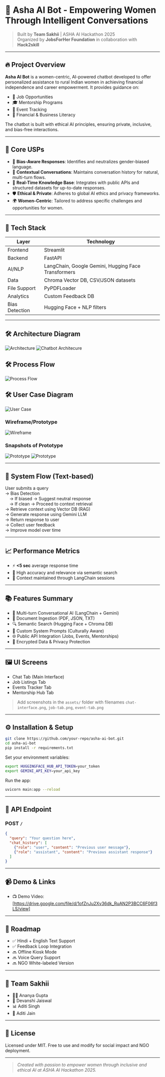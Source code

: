 # 🌸 Asha AI Bot - Empowering Women Through Intelligent Conversations

> Built by **Team Sakhii** | ASHA AI Hackathon 2025  
> Organized by **JobsForHer Foundation** in collaboration with **Hack2skill**

---

## 🔥 Project Overview

**Asha AI Bot** is a women-centric, AI-powered chatbot developed to offer personalized assistance to rural Indian women in achieving financial independence and career empowerment. It provides guidance on:

- 💼 Job Opportunities
- 🎓 Mentorship Programs
- 📅 Event Tracking
- 📘 Financial & Business Literacy

The chatbot is built with ethical AI principles, ensuring private, inclusive, and bias-free interactions.

---

## 🧠 Core USPs

- 🧾 **Bias-Aware Responses**: Identifies and neutralizes gender-biased language.
- 🔁 **Contextual Conversations**: Maintains conversation history for natural, multi-turn flows.
- 📡 **Real-Time Knowledge Base**: Integrates with public APIs and structured datasets for up-to-date responses.
- 🛡️ **Ethical & Private**: Adheres to global AI ethics and privacy frameworks.
- 🌍 **Women-Centric**: Tailored to address specific challenges and opportunities for women.

---

## 🧩 Tech Stack

| Layer | Technology |
|-------|------------|
| Frontend | Streamlit |
| Backend | FastAPI |
| AI/NLP | LangChain, Google Gemini, Hugging Face Transformers |
| Data | Chroma Vector DB, CSV/JSON datasets |
| File Support | PyPDFLoader |
| Analytics | Custom Feedback DB |
| Bias Detection | Hugging Face + NLP filters |

---

## 🛠️ Architecture Diagram

![Architecture](assets/architecture_diagram.jpg)
![Chatbot Architecure](assets/chatbot_architecture.jpg)

## 🛠️ Process Flow

![Process Flow](assets/process_flow.jpg)

## 🛠️ User Case Diagram

![User Case](assets/user_case_diagram.jpg)

### Wireframe/Prototype

![Wireframe](assets/wireframe.jpg)

### Snapshots of Prototype

![Prototype](assets/snapshot_of_prototype.jpg)
![Prototype](assets/snapshot_of_prototype1.jpg)


---

## 🔄 System Flow (Text-based)

User submits a query  
→ Bias Detection  
 → If biased → Suggest neutral response  
 → If clean → Proceed to context retrieval  
→ Retrieve context using Vector DB (RAG)  
→ Generate response using Gemini LLM  
→ Return response to user  
→ Collect user feedback  
→ Improve model over time


---

## 📈 Performance Metrics

- ⚡ **<5 sec** average response time
- 🎯 High accuracy and relevance via semantic search
- 🔄 Context maintained through LangChain sessions

---

## 📚 Features Summary

- 🤖 Multi-turn Conversational AI (LangChain + Gemini)
- 📄 Document Ingestion (PDF, JSON, TXT)
- 🔍 Semantic Search (Hugging Face + Chroma DB)
- 🧠 Custom System Prompts (Culturally Aware)
- 🌐 Public API Integration (Jobs, Events, Mentorships)
- 🔐 Encrypted Data & Privacy Protection

---

## 🖼️ UI Screens

- Chat Tab (Main Interface)
- Job Listings Tab
- Events Tracker Tab
- Mentorship Hub Tab

> Add screenshots in the `assets/` folder with filenames `chat-interface.png`, `job-tab.png`, `event-tab.png`

---

## ⚙️ Installation & Setup

```bash
git clone https://github.com/your-repo/asha-ai-bot.git
cd asha-ai-bot
pip install -r requirements.txt
```

Set your environment variables:

```bash
export HUGGINGFACE_HUB_API_TOKEN=your_token
export GEMINI_API_KEY=your_api_key
```

Run the app:

```bash
uvicorn main:app --reload
```

---

## 📂 API Endpoint

### POST `/`

```json
{
  "query": "Your question here",
  "chat_history": [
    {"role": "user", "content": "Previous user message"},
    {"role": "assistant", "content": "Previous assistant response"}
  ]
}
```

---

## 📹 Demo & Links

- 📺 Demo Video: [https://drive.google.com/file/d/1ofZnJu2Xv36dk_RuAN2P3BCC6F06f3LS/view]

---

## 📍 Roadmap

- ✅ Hindi + English Text Support
- ✅ Feedback Loop Integration
- 🔜 Offline Kiosk Mode
- 🔜 Voice Query Support
- 🔜 NGO White-labeled Version

---

## 👥 Team Sakhii

- 👩‍💻 Ananya Gupta
- 🤖 Devanshi Jaiswal
- 📊 Aditi Singh
- 🎨 Aditi Jain

---

## 📜 License

Licensed under MIT. Free to use and modify for social impact and NGO deployment.

---

> _Created with passion to empower women through inclusive and ethical AI at ASHA AI Hackathon 2025._
